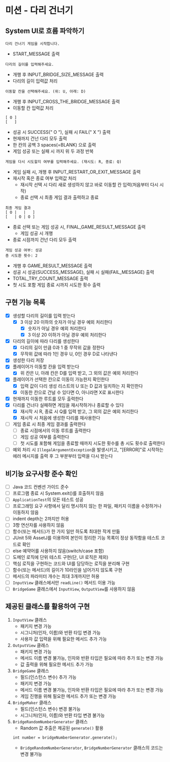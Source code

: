 # 미션 - 다리 건너기

## System UI로 흐름 파악하기
```
다리 건너기 게임을 시작합니다.
```
- START_MESSAGE 출력
```
다리의 길이를 입력해주세요.
```
- 개행 후 INPUT_BRIDGE_SIZE_MESSAGE 출력
- 다리의 길이 입력값 처리
```
이동할 칸을 선택해주세요. (위: U, 아래: D)
```
- 개행 후 INPUT_CROSS_THE_BRIDGE_MESSAGE 출력
- 이동할 칸 입력값 처리
```
[ O ]
[   ]
```
- 성공 시 SUCCESS(" O "), 실패 시 FAIL(" X ") 출력
- 현재까지 건넌 다리 모두 출력
- 한 칸의 공백 3 spaces(=BLANK) 으로 출력
- 게임 성공 또는 실패 시 까지 위 두 과정 반복
```
게임을 다시 시도할지 여부를 입력해주세요. (재시도: R, 종료: Q)
```
- 게임 실패 시, 개행 후 INPUT_RESTART_OR_EXIT_MESSAGE 출력
- 재시작 혹은 종료 여부 입력값 처리
  - 재시작 선택 시 다리 새로 생성하지 않고 바로 이동할 칸 입력(처음부터 다시 시작)
  - 종료 선택 시 최종 게임 결과 출력하고 종료
```
최종 게임 결과
[ O |   |   ]
[   | O | O ]
```
- 종료 선택 또는 게임 성공 시, FINAL_GAME_RESULT_MESSAGE 출력
  - 게임 성공 시 개행
- 종료 시점까지 건넌 다리 모두 출력
```
게임 성공 여부: 성공
총 시도환 횟수: 2
```
- 개행 후 GAME_RESULT_MESSAGE 출력
- 성공 시 성공(SUCCESS_MESSAGE), 실패 시 실패(FAIL_MESSAGE) 출력
- TOTAL_TRY_COUNT_MESSAGE 출력
- 첫 시도 포함 게임 종료 시까지 시도한 횟수 출력

## 구현 기능 목록
- [x] 생성할 다리의 길이를 입력 받는다
  - [x] 3 이상 20 이하의 숫자가 아닐 경우 예외 처리한다
    - [x] 숫자가 아닐 경우 예외 처리한다
    - [x] 3 이상 20 이하가 아닐 경우 예외 처리한다
- [x] 다리의 길이에 따라 다리를 생성한다
  - [x] 다리의 길이 만큼 0과 1 중 무작위 값을 정한다
  - [x] 무작위 값에 따라 1인 경우 U, 0인 경우 D로 나타낸다
- [x] 생성한 다리 저장
- [x] 플레이어가 이동할 칸을 입력 받는다
  - [x] 위 칸은 U, 아래 칸은 D를 입력 받고, 그 외의 값은 예외 처리한다
- [x] 플레이어가 선택한 칸으로 이동이 가능한지 확인한다
  - [x] 입력 값이 다리 생성 리스트의 U 또는 D 값과 일치하는 지 확인한다
  - [x] 이동한 칸으로 건널 수 있다면 O, 아니라면 X로 표시한다
- [x] 현재까지 이동한 루트를 모두 출력한다
- [x] 다리를 건너다 실패하면 게임을 재시작하거나 종료할 수 있다
  - [x] 재시작 시 R, 종료 시 Q를 입력 받고, 그 외의 값은 예외 처리한다
  - [x] 재시작 시 처음에 생성한 다리를 재사용한다
- [ ] 게임 종료 시 최종 게임 결과를 출력한다
  - [ ] 종료 시점에서의 이동 루트를 출력한다
  - [ ] 게임 성공 여부를 출력한다
  - [ ] 첫 시도를 포함해 게임을 종료할 때까지 시도한 횟수를 총 시도 횟수로 출력한다
- [ ] 예외 처리 시 `IllegalArgumentException`을 발생시키고, "[ERROR]"로 시작하는 에러 메시지를 출력 후 그 부분부터 입력을 다시 받는다

## 비기능 요구사항 준수 확인
- [ ] Java 코드 컨벤션 가이드 준수
- [ ] 프로그램 종료 시 System.exit()를 호출하지 않음
- [ ] `ApplicationTest`의 모든 테스트 성공
- [ ] 프로그래밍 요구 사항에서 달리 명시하지 않는 한 파일, 패키지 이름을 수정하거나 이동하지 않음
- [ ] indent depth는 2까지만 허용
- [ ] 3항 연산자를 사용하지 않음
- [ ] 함수(또는 메서드)가 한 가지 일만 하도록 최대한 작게 만듦
- [ ] JUnit 5와 AssetJ를 이용하여 본인이 정리한 기능 목록이 정상 동작함을 테스트 코드로 확인
- [ ] else 예약어를 사용하지 않음(switch/case 포함)
- [ ] 도메인 로직에 단위 테스트 구현(단, UI 로직은 제외)
- [ ] 핵심 로직을 구현하는 코드와 UI를 담당하는 로직을 분리해 구현
- [ ] 함수(또는 메서드)의 길이가 10라인을 넘어가지 않도록 구현
- [ ] 메서드의 파라미터 개수는 최대 3개까지만 허용
- [ ] `InputView` 클래스에서만 `readLine()` 메서드 이용 가능
- [ ] `BridgeGame` 클래스에서 `InputView`, `OutputView`를 사용하지 않음

## 제공된 클래스를 활용하여 구현
1. `InputView` 클래스
   - 패키지 변경 가능
   - 시그니처(인자, 이름)와 반환 타입 변경 가능
   - 사용자 값 입력을 위해 필요한 메서드 추가 가능
2. `OutputView` 클래스
   - 패키지 변경 가능
   - 메서드 이름 변경 불가능, 인자와 반환 타입은 필요에 따라 추가 또는 변경 가능
   - 값 출력을 위해 필요한 메서드 추가 가능
3. `BridgeGame` 클래스
   - 필드(인스턴스 변수) 추가 가능
   - 패키지 변경 가능
   - 메서드 이름 변경 불가능, 인자와 반환 타입은 필요에 따라 추가 또는 변경 가능
   - 게임 진행을 위해 필요한 메서드 추가 또는 변경 가능
4. `BridgeMaker` 클래스
   - 필드(인스턴스 변수) 변경 불가능
   - 시그니처(인자, 이름)와 반환 타입 변경 불가능
5. `BridgeRandomNumberGenerator` 클래스
   - Random 값 추출은 제공된 `generate()` 활용
   ```
   int number = bridgeNumberGenerator.generate();
   ```
   - `BridgeRandomNumberGenerator`, `BridgeNumberGenerator` 클래스의 코드는 변경 불가능